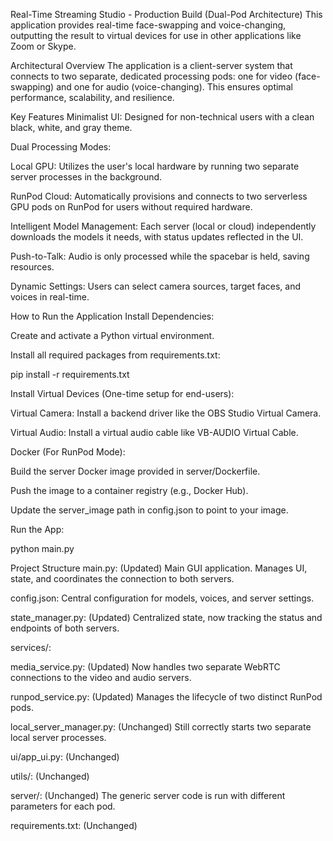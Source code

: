 Real-Time Streaming Studio - Production Build (Dual-Pod Architecture)
This application provides real-time face-swapping and voice-changing, outputting the result to virtual devices for use in other applications like Zoom or Skype.

Architectural Overview
The application is a client-server system that connects to two separate, dedicated processing pods: one for video (face-swapping) and one for audio (voice-changing). This ensures optimal performance, scalability, and resilience.

Key Features
Minimalist UI: Designed for non-technical users with a clean black, white, and gray theme.

Dual Processing Modes:

Local GPU: Utilizes the user's local hardware by running two separate server processes in the background.

RunPod Cloud: Automatically provisions and connects to two serverless GPU pods on RunPod for users without required hardware.

Intelligent Model Management: Each server (local or cloud) independently downloads the models it needs, with status updates reflected in the UI.

Push-to-Talk: Audio is only processed while the spacebar is held, saving resources.

Dynamic Settings: Users can select camera sources, target faces, and voices in real-time.

How to Run the Application
Install Dependencies:

Create and activate a Python virtual environment.

Install all required packages from requirements.txt:

pip install -r requirements.txt

Install Virtual Devices (One-time setup for end-users):

Virtual Camera: Install a backend driver like the OBS Studio Virtual Camera.

Virtual Audio: Install a virtual audio cable like VB-AUDIO Virtual Cable.

Docker (For RunPod Mode):

Build the server Docker image provided in server/Dockerfile.

Push the image to a container registry (e.g., Docker Hub).

Update the server_image path in config.json to point to your image.

Run the App:

python main.py

Project Structure
main.py: (Updated) Main GUI application. Manages UI, state, and coordinates the connection to both servers.

config.json: Central configuration for models, voices, and server settings.

state_manager.py: (Updated) Centralized state, now tracking the status and endpoints of both servers.

services/:

media_service.py: (Updated) Now handles two separate WebRTC connections to the video and audio servers.

runpod_service.py: (Updated) Manages the lifecycle of two distinct RunPod pods.

local_server_manager.py: (Unchanged) Still correctly starts two separate local server processes.

ui/app_ui.py: (Unchanged)

utils/: (Unchanged)

server/: (Unchanged) The generic server code is run with different parameters for each pod.

requirements.txt: (Unchanged)
